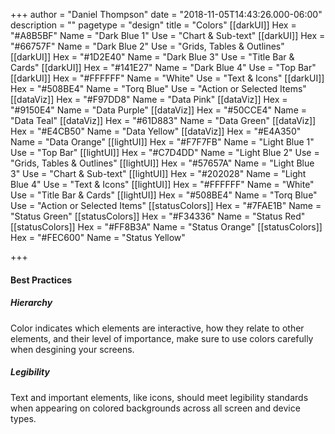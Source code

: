 +++
author = "Daniel Thompson"
date = "2018-11-05T14:43:26.000-06:00"
description = ""
pagetype = "design"
title = "Colors"
[[darkUI]] 
Hex = "#A8B5BF"
Name = "Dark Blue 1"
Use = "Chart & Sub-text"
[[darkUI]]
Hex = "#66757F"
Name = "Dark Blue 2"
Use = "Grids, Tables & Outlines"
[[darkUI]]
Hex = "#1D2E40"
Name = "Dark Blue 3"
Use = "Title Bar & Cards"
[[darkUI]]
Hex = "#141E27"
Name = "Dark Blue 4"
Use = "Top Bar"
[[darkUI]]
Hex = "#FFFFFF"
Name = "White"
Use = "Text & Icons"
[[darkUI]]
Hex = "#508BE4"
Name = "Torq Blue"
Use = "Action or Selected Items"
[[dataViz]]
Hex = "#F97DD8"
Name = "Data Pink"
[[dataViz]]
Hex = "#9150E4"
Name = "Data Purple"
[[dataViz]]
Hex = "#50CCE4"
Name = "Data Teal"
[[dataViz]]
Hex = "#61D883"
Name = "Data Green"
[[dataViz]]
Hex = "#E4CB50"
Name = "Data Yellow"
[[dataViz]]
Hex = "#E4A350"
Name = "Data Orange"
[[lightUI]]
Hex = "#F7F7FB"
Name = "Light Blue 1"
Use = "Top Bar"
[[lightUI]]
Hex = "#C7D4DD"
Name = "Light Blue 2"
Use = "Grids, Tables & Outlines"
[[lightUI]]
Hex = "#57657A"
Name = "Light Blue 3"
Use = "Chart & Sub-text"
[[lightUI]]
Hex = "#202028"
Name = "Light Blue 4"
Use = "Text & Icons"
[[lightUI]]
Hex = "#FFFFFF"
Name = "White"
Use = "Title Bar & Cards"
[[lightUI]]
Hex = "#508BE4"
Name = "Torq Blue"
Use = "Action or Selected Items"
[[statusColors]]
Hex = "#7FAE1B"
Name = "Status Green"
[[statusColors]]
Hex = "#F34336"
Name = "Status Red"
[[statusColors]]
Hex = "#FF8B3A"
Name = "Status Orange"
[[statusColors]]
Hex = "#FEC600"
Name = "Status Yellow"

+++

#### Best Practices 


##### Hierarchy

Color indicates which elements are interactive, how they relate to other elements, and their level of importance, make sure to use colors carefully when desgining your screens.

##### Legibility

Text and important elements, like icons, should meet legibility standards when appearing on colored backgrounds across all screen and device types.

